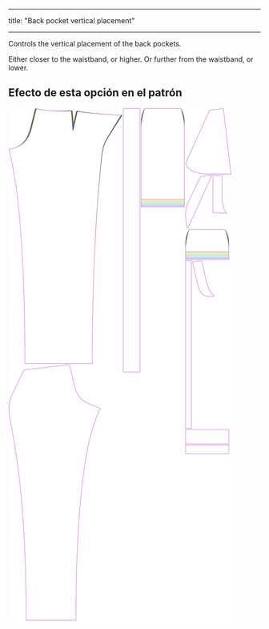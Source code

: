- - -
title: "Back pocket vertical placement"
- - -

Controls the vertical placement of the back pockets.

Either closer to the waistband, or higher. Or further from the waistband, or lower.

## Efecto de esta opción en el patrón

![This image shows the effect of this option by superimposing several variants that have a different value for this option](charlie_backpocketverticalplacement_sample.svg "Effect of this option on the pattern")
